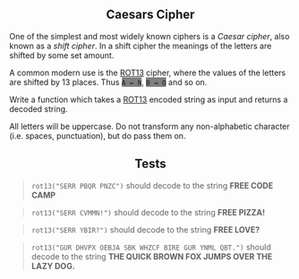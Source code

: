 <div align="center">
  <h2>Caesars Cipher
</h2>
</div>
One of the simplest and most widely known ciphers is a <i>Caesar cipher</i>, also known as a <i>shift cipher</i>. In a shift cipher the meanings of the letters are shifted by some set amount.

A common modern use is the <u>ROT13</u> cipher, where the values of the letters are shifted by 13 places. Thus <span style="background-color:grey">`A ↔ N`</span>, <span style="background-color:grey">`B ↔ O`</span> and so on.

Write a function which takes a <u>ROT13</u> encoded string as input and returns a decoded string.

All letters will be uppercase. Do not transform any non-alphabetic character (i.e. spaces, punctuation), but do pass them on.


<div align="center">
  <h2>Tests</h2>
</div>

> `rot13("SERR PBQR PNZC")` should decode to the string **FREE CODE CAMP**

> `rot13("SERR CVMMN!")` should decode to the string **FREE PIZZA!**

> `rot13("SERR YBIR?")` should decode to the string **FREE LOVE?**

> `rot13("GUR DHVPX OEBJA SBK WHZCF BIRE GUR YNML QBT.")` should decode to the string **THE QUICK BROWN FOX JUMPS OVER THE LAZY DOG.**
